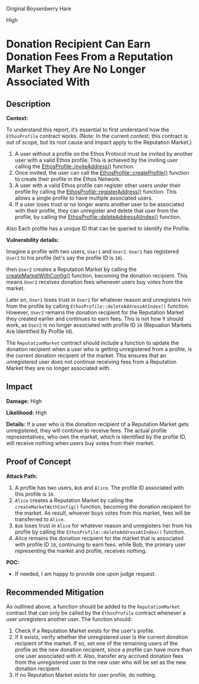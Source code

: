 Original Boysenberry Hare

High

# Donation Recipient Can Earn Donation Fees From a Reputation Market They Are No Longer Associated With


## Description

**Context:**

To understand this report, it’s essential to first understand how the `EthosProfile` contract works. (Note: In the current contest, this contract is out of scope, but its root cause and impact apply to the Reputation Market.)

1. A user without a profile on the Ethos Protocol must be invited by another user with a valid Ethos profile. This is achieved by the inviting user calling the [EthosProfile::inviteAddress()](https://github.com/sherlock-audit/2024-11-ethos-network-ii/blob/57c02df7c56f0b18c681a89ebccc28c86c72d8d8/ethos/packages/contracts/contracts/EthosProfile.sol#L183-L214) function.
2. Once invited, the user can call the [EthosProfile::createProfile()](https://github.com/sherlock-audit/2024-11-ethos-network-ii/blob/57c02df7c56f0b18c681a89ebccc28c86c72d8d8/ethos/packages/contracts/contracts/EthosProfile.sol#L159-L175) function to create their profile in the Ethos Network.
3. A user with a valid Ethos profile can register other users under their profile by calling the [EthosProfile::registerAddress()](https://github.com/sherlock-audit/2024-11-ethos-network-ii/blob/57c02df7c56f0b18c681a89ebccc28c86c72d8d8/ethos/packages/contracts/contracts/EthosProfile.sol#L352-L389) function. This allows a single profile to have multiple associated users.
4. If a user loses trust or no longer wants another user to be associated with their profile, they can unregister and delete that user from the profile, by calling the [EthosProfile::deleteAddressAtIndex()](https://github.com/sherlock-audit/2024-11-ethos-network-ii/blob/57c02df7c56f0b18c681a89ebccc28c86c72d8d8/ethos/packages/contracts/contracts/EthosProfile.sol#L404-L430) function.

Also Each profile has a unique ID that can be queried to identify the Profile.

**Vulnerability details:**

Imagine a profile with two users, `User1` and `User2`. `User1` has registered `User2` to his profile (let's say the profile ID is `10`).

then `User2` creates a Reputation Market by calling the [createMarketWithConfig()](https://github.com/sherlock-audit/2024-11-ethos-network-ii/blob/57c02df7c56f0b18c681a89ebccc28c86c72d8d8/ethos/packages/contracts/contracts/ReputationMarket.sol#L281-L293) function, becoming the donation recipient. This means `User2` receives donation fees whenever users buy votes from the market.

Later on, `User1` loses trust in `User2` for whatever reason and unregisters him from the profile by calling `EthosProfile::deleteAddressAtIndex()` function. However, `User2` remains the donation recipient for the Reputation Market they created earlier and continues to earn fees. This is not how it should work, as `User2` is no longer associated with profile ID `10` (Repuation Markets Are Identified By Profile Id).

The `ReputationMarket` contract should include a function to update the donation recipient when a user who is getting unregistered from a profile, is the current donation recipient of the market. This ensures that an unregistered user does not continue receiving fees from a Reputation Market they are no longer associated with.

## Impact
 
**Damage:** High

**Likelihood:** High

**Details:** If a user who is the donation recipient of a Reputation Market gets unregistered, they will continue to receive fees. The actual profile representatives, who own the market, which is identified by the profile ID, will receive nothing when users buy votes from their market.

## Proof of Concept

**Attack Path:**

1. A profile has two users, `Bob` and `Alice`. The profile ID associated with this profile is `10`.
2. `Alice` creates a Reputation Market by calling the `createMarketWithConfig()` function, becoming the donation recipient for the market. As result, whoever buys votes from this market, fees will be transferred to `Alice`.
3. `Bob` loses trust in `Alice` for whatever reason and unregisters her from his profile by calling the `EthosProfile::deleteAddressAtIndex()` function.
4. Alice remains the donation recipient for the market that is associated with profile ID `10`, continuing to earn fees. while Bob, the primary user representing the market and profile, receives nothing.

**POC:**

- If needed, I am happy to provide one upon judge request.

## Recommended Mitigation

As outlined above, a function should be added to the `ReputationMarket` contract that can only be called by the `EthosProfile` contract whenever a user unregisters another user. The function should:

1. Check if a Reputation Market exists for the user's profile.
2. If it exists, verify whether the unregistered user is the current donation recipient of the market. If so, set one of the remaining users of the profile as the new donation recipient, since a profile can have more than one user associated with it. Also, transfer any accrued donation fees from the unregistered user to the new user who will be set as the new donation recipient.
3. If no Reputation Market exists for user profile, do nothing.


